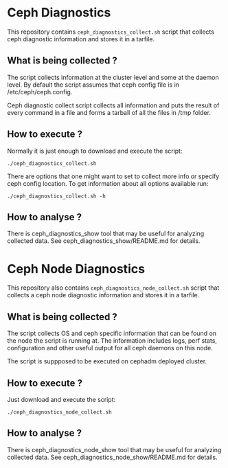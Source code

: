 # Ceph Diagnostics

This repository contains `ceph_diagnostics_collect.sh` script that
collects ceph diagnostic information and stores it in a tarfile.

## What is being collected ?

The script collects information at the cluster level and some at the
daemon level. By default the script assumes that ceph config file is
in /etc/ceph/ceph.config.

Ceph diagnostic collect script collects all information and puts the
result of every command in a file and forms a tarball of all the files
in /tmp folder.

## How to execute ?

Normally it is just enough to download and execute the script:
```
./ceph_diagnostics_collect.sh
```

There are options that one might want to set to collect more info or
specify ceph config location. To get information about all options
available run:
```
./ceph_diagnostics_collect.sh -h
```

## How to analyse ?

There is ceph_diagnostics_show tool that may be useful for analyzing
collected data. See ceph_diagnostics_show/README.md for details.

# Ceph Node Diagnostics

This repository also contains `ceph_diagnostics_node_collect.sh`
script that collects a ceph node diagnostic information and stores it
in a tarfile.

## What is being collected ?

The script collects OS and ceph specific information that can be found
on the node the script is running at. The information includes logs,
perf stats, configuration and other useful output for all ceph daemons
on this node.

The script is suppposed to be executed on cephadm deployed cluster.

## How to execute ?

Just download and execute the script:
```
./ceph_diagnostics_node_collect.sh
```

## How to analyse ?

There is ceph_diagnostics_node_show tool that may be useful for analyzing
collected data. See ceph_diagnostics_node_show/README.md for details.